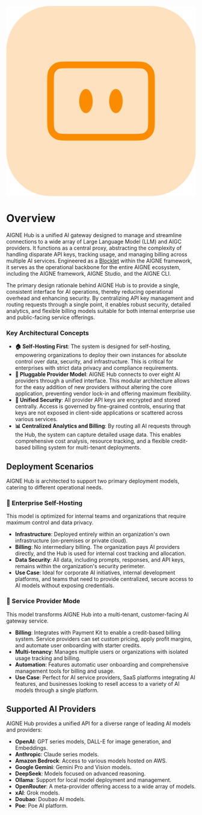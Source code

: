 ![AIGNE Hub Logo](../../../blocklets/core/screenshots/logo.png)

# Overview

AIGNE Hub is a unified AI gateway designed to manage and streamline connections to a wide array of Large Language Model (LLM) and AIGC providers. It functions as a central proxy, abstracting the complexity of handling disparate API keys, tracking usage, and managing billing across multiple AI services. Engineered as a [Blocklet](https://blocklet.io) within the AIGNE framework, it serves as the operational backbone for the entire AIGNE ecosystem, including the AIGNE framework, AIGNE Studio, and the AIGNE CLI.

The primary design rationale behind AIGNE Hub is to provide a single, consistent interface for AI operations, thereby reducing operational overhead and enhancing security. By centralizing API key management and routing requests through a single point, it enables robust security, detailed analytics, and flexible billing models suitable for both internal enterprise use and public-facing service offerings.

### Key Architectural Concepts

- **🏠 Self-Hosting First**: The system is designed for self-hosting, empowering organizations to deploy their own instances for absolute control over data, security, and infrastructure. This is critical for enterprises with strict data privacy and compliance requirements.
- **🔌 Pluggable Provider Model**: AIGNE Hub connects to over eight AI providers through a unified interface. This modular architecture allows for the easy addition of new providers without altering the core application, preventing vendor lock-in and offering maximum flexibility.
- **🔐 Unified Security**: All provider API keys are encrypted and stored centrally. Access is governed by fine-grained controls, ensuring that keys are not exposed in client-side applications or scattered across various services.
- **📊 Centralized Analytics and Billing**: By routing all AI requests through the Hub, the system can capture detailed usage data. This enables comprehensive cost analysis, resource tracking, and a flexible credit-based billing system for multi-tenant deployments.

## Deployment Scenarios

AIGNE Hub is architected to support two primary deployment models, catering to different operational needs.

### 🏢 Enterprise Self-Hosting

This model is optimized for internal teams and organizations that require maximum control and data privacy.

- **Infrastructure**: Deployed entirely within an organization's own infrastructure (on-premises or private cloud).
- **Billing**: No intermediary billing. The organization pays AI providers directly, and the Hub is used for internal cost tracking and allocation.
- **Data Security**: All data, including prompts, responses, and API keys, remains within the organization's security perimeter.
- **Use Case**: Ideal for corporate AI initiatives, internal development platforms, and teams that need to provide centralized, secure access to AI models without exposing credentials.

### 🚀 Service Provider Mode

This model transforms AIGNE Hub into a multi-tenant, customer-facing AI gateway service.

- **Billing**: Integrates with Payment Kit to enable a credit-based billing system. Service providers can set custom pricing, apply profit margins, and automate user onboarding with starter credits.
- **Multi-tenancy**: Manages multiple users or organizations with isolated usage tracking and billing.
- **Automation**: Features automatic user onboarding and comprehensive management tools for billing and usage.
- **Use Case**: Perfect for AI service providers, SaaS platforms integrating AI features, and businesses looking to resell access to a variety of AI models through a single platform.

## Supported AI Providers

AIGNE Hub provides a unified API for a diverse range of leading AI models and providers:

- **OpenAI**: GPT series models, DALL-E for image generation, and Embeddings.
- **Anthropic**: Claude series models.
- **Amazon Bedrock**: Access to various models hosted on AWS.
- **Google Gemini**: Gemini Pro and Vision models.
- **DeepSeek**: Models focused on advanced reasoning.
- **Ollama**: Support for local model deployment and management.
- **OpenRouter**: A meta-provider offering access to a wide array of models.
- **xAI**: Grok models.
- **Doubao**: Doubao AI models.
- **Poe**: Poe AI platform.